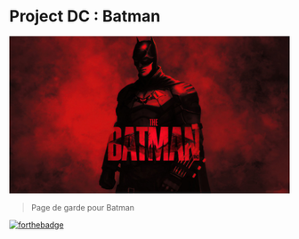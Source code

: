 # Project DC : Batman
![cover](./asset/rym574876.jpg)

>Page de garde pour Batman

[![forthebadge](https://forthebadge.com/images/badges/validated-html5.svg)](https://forthebadge.com/#/search)